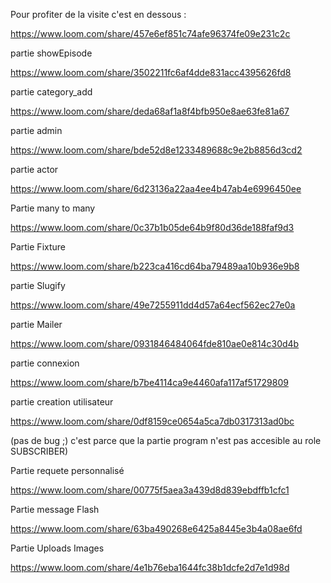 Pour profiter de la visite c'est en dessous :

https://www.loom.com/share/457e6ef851c74afe96374fe09e231c2c

partie showEpisode

https://www.loom.com/share/3502211fc6af4dde831acc4395626fd8

partie category_add

https://www.loom.com/share/deda68af1a8f4bfb950e8ae63fe81a67

partie admin

https://www.loom.com/share/bde52d8e1233489688c9e2b8856d3cd2

partie actor 

https://www.loom.com/share/6d23136a22aa4ee4b47ab4e6996450ee

Partie many to many 

https://www.loom.com/share/0c37b1b05de64b9f80d36de188faf9d3

Partie Fixture

https://www.loom.com/share/b223ca416cd64ba79489aa10b936e9b8

partie Slugify

https://www.loom.com/share/49e7255911dd4d57a64ecf562ec27e0a

partie Mailer

https://www.loom.com/share/0931846484064fde810ae0e814c30d4b

partie connexion 

https://www.loom.com/share/b7be4114ca9e4460afa117af51729809

partie creation utilisateur

https://www.loom.com/share/0df8159ce0654a5ca7db0317313ad0bc

(pas de bug ;) c'est parce que la partie program n'est pas accesible au role SUBSCRIBER)

Partie requete personnalisé

https://www.loom.com/share/00775f5aea3a439d8d839ebdffb1cfc1

Partie message Flash

https://www.loom.com/share/63ba490268e6425a8445e3b4a08ae6fd

Partie Uploads Images

https://www.loom.com/share/4e1b76eba1644fc38b1dcfe2d7e1d98d
